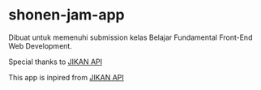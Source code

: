 # shonen-jam-app
Dibuat untuk memenuhi submission kelas Belajar Fundamental Front-End Web Development.  

Special thanks to [JIKAN API](https://github.com/jikan-me/jikan-rest)  

This app is inpired from [JIKAN API](https://myanimelist.net/)
